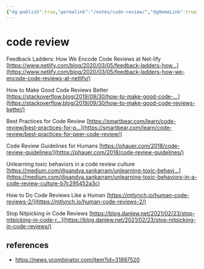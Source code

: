 ```yaml
---
{"dg-publish":true,"permalink":"/notes/code-review/","dgHomeLink":true,"dgPassFrontmatter":false,"dgShowBacklinks":true,"dgShowLocalGraph":true}
---
```


# code review

Feedback Ladders: How We Encode Code Reviews at Net-lify
[https://www.netlify.com/blog/2020/03/05/feedback-ladders-how...](https://www.netlify.com/blog/2020/03/05/feedback-ladders-how-we-encode-code-reviews-at-netlify/)

How to Make Good Code Reviews Better
[https://stackoverflow.blog/2019/09/30/how-to-make-good-code-...](https://stackoverflow.blog/2019/09/30/how-to-make-good-code-reviews-better/)

Best Practices for Code Review
[https://smartbear.com/learn/code-review/best-practices-for-p...](https://smartbear.com/learn/code-review/best-practices-for-peer-code-review/)

Code Review Guidelines for Humans
[https://phauer.com/2018/code-review-guidelines/](https://phauer.com/2018/code-review-guidelines/)

Unlearning toxic behaviors in a code review culture
[https://medium.com/@sandya.sankarram/unlearning-toxic-behavi...](https://medium.com/@sandya.sankarram/unlearning-toxic-behaviors-in-a-code-review-culture-b7c295452a3c)

How to Do Code Reviews Like a Human
[https://mtlynch.io/human-code-reviews-2/](https://mtlynch.io/human-code-reviews-2/)

Stop Nitpicking in Code Reviews
[https://blog.danlew.net/2021/02/23/stop-nitpicking-in-code-r...](https://blog.danlew.net/2021/02/23/stop-nitpicking-in-code-reviews/)

## references

- <https://news.ycombinator.com/item?id=31897520>
